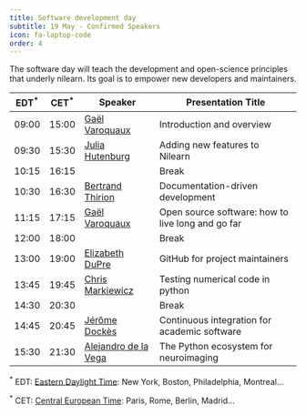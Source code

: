 ```yaml
---
title: Software development day 
subtitle: 19 May - Confirmed Speakers
icon: fa-laptop-code
order: 4
---
```


The software day will teach the development and open-science principles
that underly nilearn. Its goal is to empower new developers and
maintainers.

EDT<sup>&#42;</sup> | CET<sup>&#42;</sup> | Speaker | Presentation Title
----|-----|---------|-------------------
09:00 | 15:00 | [Gaël Varoquaux](http://gael-varoquaux.info/) | Introduction and overview
09:30 | 15:30 |  [Julia Hutenburg](https://github.com/juhuntenburg) | Adding new features to Nilearn
10:15 | 16:15 |  | Break
10:30 | 16:30 |  [Bertrand Thirion](https://team.inria.fr/parietal/team-members/bertrand-thirions-page/) | Documentation-driven development
11:15 | 17:15 |  [Gaël Varoquaux](http://gael-varoquaux.info/) | Open source software: how to live long and go far
12:00 | 18:00 |  | Break
13:00 | 19:00 |  [Elizabeth DuPre](https://elizabeth-dupre.com) | GitHub for project maintainers
13:45 | 19:45 |  [Chris Markiewicz](http://reproducibility.stanford.edu/team/chris-markiewicz/)  | Testing numerical code in python
14:30 | 20:30 |  | Break
14:45 | 20:45 |  [Jérôme Dockès](https://jeromedockes.github.io/) | Continuous integration for academic software
15:30 | 21:30 |  [Alejandro de la Vega](https://adelavega.github.io/)  | The Python ecosystem for neuroimaging

<sup>&#42;</sup> EDT: [Eastern Daylight Time](https://time.is/EDT): New
York, Boston, Philadelphia, Montreal...

<sup>&#42;</sup> CET: [Central European Time](https://time.is/CET): Paris, Rome, Berlin,
Madrid...

